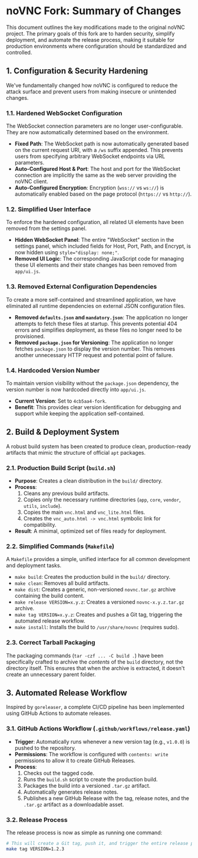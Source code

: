 # noVNC Fork: Summary of Changes

This document outlines the key modifications made to the original noVNC project. The primary goals of this fork are to harden security, simplify deployment, and automate the release process, making it suitable for production environments where configuration should be standardized and controlled.

## 1. Configuration & Security Hardening

We've fundamentally changed how noVNC is configured to reduce the attack surface and prevent users from making insecure or unintended changes.

### 1.1. Hardened WebSocket Configuration
The WebSocket connection parameters are no longer user-configurable. They are now automatically determined based on the environment.

- **Fixed Path**: The WebSocket path is now automatically generated based on the current request URI, with a `/ws` suffix appended. This prevents users from specifying arbitrary WebSocket endpoints via URL parameters.
- **Auto-Configured Host & Port**: The host and port for the WebSocket connection are implicitly the same as the web server providing the noVNC client.
- **Auto-Configured Encryption**: Encryption (`wss://` vs `ws://`) is automatically enabled based on the page protocol (`https://` vs `http://`).

### 1.2. Simplified User Interface
To enforce the hardened configuration, all related UI elements have been removed from the settings panel.

- **Hidden WebSocket Panel**: The entire "WebSocket" section in the settings panel, which included fields for Host, Port, Path, and Encrypt, is now hidden using `style="display: none;"`.
- **Removed UI Logic**: The corresponding JavaScript code for managing these UI elements and their state changes has been removed from `app/ui.js`.

### 1.3. Removed External Configuration Dependencies
To create a more self-contained and streamlined application, we have eliminated all runtime dependencies on external JSON configuration files.

- **Removed `defaults.json` and `mandatory.json`**: The application no longer attempts to fetch these files at startup. This prevents potential 404 errors and simplifies deployment, as these files no longer need to be provisioned.
- **Removed `package.json` for Versioning**: The application no longer fetches `package.json` to display the version number. This removes another unnecessary HTTP request and potential point of failure.

### 1.4. Hardcoded Version Number
To maintain version visibility without the `package.json` dependency, the version number is now hardcoded directly into `app/ui.js`.

- **Current Version**: Set to `4cb5aa4-fork`.
- **Benefit**: This provides clear version identification for debugging and support while keeping the application self-contained.

## 2. Build & Deployment System

A robust build system has been created to produce clean, production-ready artifacts that mimic the structure of official `apt` packages.

### 2.1. Production Build Script (`build.sh`)
- **Purpose**: Creates a clean distribution in the `build/` directory.
- **Process**:
  1. Cleans any previous build artifacts.
  2. Copies only the necessary runtime directories (`app`, `core`, `vendor`, `utils`, `include`).
  3. Copies the main `vnc.html` and `vnc_lite.html` files.
  4. Creates the `vnc_auto.html -> vnc.html` symbolic link for compatibility.
- **Result**: A minimal, optimized set of files ready for deployment.

### 2.2. Simplified Commands (`Makefile`)
A `Makefile` provides a simple, unified interface for all common development and deployment tasks.

- `make build`: Creates the production build in the `build/` directory.
- `make clean`: Removes all build artifacts.
- `make dist`: Creates a generic, non-versioned `novnc.tar.gz` archive containing the build content.
- `make release VERSION=x.y.z`: Creates a versioned `novnc-x.y.z.tar.gz` archive.
- `make tag VERSION=x.y.z`: Creates and pushes a Git tag, triggering the automated release workflow.
- `make install`: Installs the build to `/usr/share/novnc` (requires sudo).

### 2.3. Correct Tarball Packaging
The packaging commands (`tar -czf ... -C build .`) have been specifically crafted to archive the *contents* of the `build` directory, not the directory itself. This ensures that when the archive is extracted, it doesn't create an unnecessary parent folder.

## 3. Automated Release Workflow

Inspired by `goreleaser`, a complete CI/CD pipeline has been implemented using GitHub Actions to automate releases.

### 3.1. GitHub Actions Workflow (`.github/workflows/release.yaml`)
- **Trigger**: Automatically runs whenever a new version tag (e.g., `v1.0.0`) is pushed to the repository.
- **Permissions**: The workflow is configured with `contents: write` permissions to allow it to create GitHub Releases.
- **Process**:
  1. Checks out the tagged code.
  2. Runs the `build.sh` script to create the production build.
  3. Packages the build into a versioned `.tar.gz` artifact.
  4. Automatically generates release notes.
  5. Publishes a new GitHub Release with the tag, release notes, and the `.tar.gz` artifact as a downloadable asset.

### 3.2. Release Process
The release process is now as simple as running one command:
```bash
# This will create a Git tag, push it, and trigger the entire release process.
make tag VERSION=1.2.3
```
